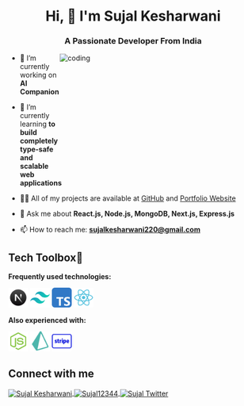 <h1 align="center">
  Hi, 👋 I'm <a href="https://sujal-five.vercel.app/" style="text-decoration:none" target="_blank">Sujal Kesharwani</a>
</h1>
<h3 align="center">A Passionate Developer From India</h3>

<img align="right" alt="coding" width="400" height="250" src="https://media.tenor.com/rePDfDWO3XoAAAAd" />

- 🔭 I’m currently working on **AI Companion**

- 🌱 I’m currently learning **to build completely type-safe and scalable web applications**

- 👨‍💻 All of my projects are available at [GitHub](https://github.com/sujal12344) and [Portfolio Website](https://sujal-five.vercel.app/)

- 💬 Ask me about **React.js, Node.js, MongoDB, Next.js, Express.js**

- 📫 How to reach me: **sujalkesharwani220@gmail.com**

## Tech Toolbox💼

**Frequently used technologies:**

<p>
  <img src="https://github.com/sujal12344/sujal12344/blob/main/images/nextjs.png" height="40" alt="Next.js" />
  <img src="https://github.com/sujal12344/sujal12344/blob/main/images/tailwind.svg" height="40" alt="Tailwind CSS" />
  <img src="https://github.com/sujal12344/sujal12344/blob/main/images/typescript.svg" height="40" alt="TypeScript" />
  <img src="https://github.com/sujal12344/sujal12344/blob/main/images/react.svg" height="40" alt="React.js" />
</p>

**Also experienced with:**

<p>
  <img src="https://github.com/sujal12344/sujal12344/blob/main/images/nodejs.svg" height="40" alt="Node.js" />
  <img src="https://github.com/sujal12344/sujal12344/blob/main/images/prisma.png" height="40" alt="Prisma" />
  <img src="https://github.com/sujal12344/sujal12344/blob/main/images/stripe-logo.png" height="40" alt="Stripe" />
</p>

## Connect with me

<p align="left">
  <a href="https://linkedin.com/in/sujal-kesharwani-978632258" target="_blank">
    <img align="center" src="https://raw.githubusercontent.com/rahuldkjain/github-profile-readme-generator/master/src/images/icons/Social/linked-in-alt.svg" alt="Sujal Kesharwani" height="30" width="40" />
  </a>
  <a href="https://github.com/sujal12344" target="_blank">
    <img align="center" src="https://raw.githubusercontent.com/rahuldkjain/github-profile-readme-generator/master/src/images/icons/Social/github.svg" alt="Sujal12344" height="30" width="40" />
  </a>
  <a href="https://twitter.com/sujal220" target="_blank">
    <img align="center" src="https://raw.githubusercontent.com/rahuldkjain/github-profile-readme-generator/master/src/images/icons/Social/twitter.svg" alt="Sujal Twitter" height="30" width="40" />
  </a>
</p>
